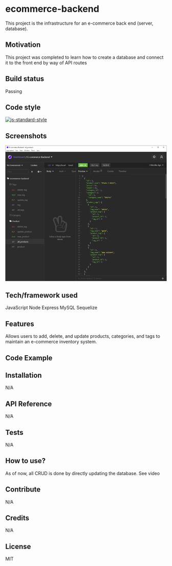 # ecommerce-backend

This project is the infrastructure for an e-commerce back end (server, database).

## Motivation

This project was completed to learn how to create a database and connect it to the front end by way of API routes

## Build status

Passing

## Code style

[![js-standard-style](https://img.shields.io/badge/code%20style-standard-brightgreen.svg?style=flat)](https://github.com/feross/standard)
 
## Screenshots

<img src="/screenshot.png"></img>

## Tech/framework used

JavaScript
Node
Express
MySQL
Sequelize


## Features

Allows users to add, delete, and update products, categories, and tags to maintain an e-commerce inventory system.

## Code Example


## Installation
N/A

## API Reference
N/A

## Tests
N/A

## How to use?

As of now, all CRUD is done by directly updating the database. See video

## Contribute
N/A

## Credits
N/A


## License
MIT
